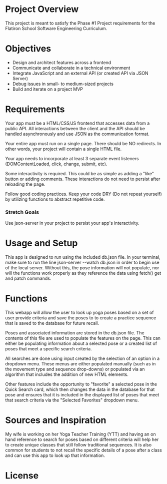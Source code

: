 # Project Overview
This project is meant to satisfy the Phase #1 Project requirements for the Flatiron School Software Engineering Curriculum. 

# Objectives
- Design and architect features across a frontend
- Communicate and collaborate in a technical environment
- Integrate JavaScript and an external API (or created API via JSON Server)
- Debug issues in small- to medium-sized projects
- Build and iterate on a project MVP

# Requirements
Your app must be a HTML/CSS/JS frontend that accesses data from a public API. All interactions between the client and the API should be handled asynchronously and use JSON as the communication format.

Your entire app must run on a single page. There should be NO redirects. In other words, your project will contain a single HTML file.

Your app needs to incorporate at least 3 separate event listeners (DOMContentLoaded, click, change, submit, etc).

Some interactivity is required. This could be as simple as adding a "like" button or adding comments. These interactions do not need to persist after reloading the page.

Follow good coding practices. Keep your code DRY (Do not repeat yourself) by utilizing functions to abstract repetitive code.

### Stretch Goals
Use json-server in your project to persist your app's interactivity.

# Usage and Setup
This app is designed to run using the included db.json file. In your terminal, make sure to run the line json-server --watch db.json in order to begin use of the local server. Without this, the pose information will not populate, nor will the functions work properly as they reference the data using fetch() get and patch commands. 

# Functions
This webapp will allow the user to look up yoga poses based on a set of user provide criteria and save the poses to to create a practice sequence that is saved to the database for future recall.

Poses and associated information are stored in the db.json file. The contents of this file are used to populate the features on the page. This can either be populating information about a selected pose or a created list of poses that meet a specific search criteria. 

All searches are done using input created by the selection of an option in a dropdown menu. These menus are either populated manually (such as in the movement type and sequence drop-downs) or populated via an algorithm that includes the addition of new HTML elements. 

Other features include the opportunity to "favorite" a selected pose in the Quick Search card, which then changes the data in the database for that pose and ensures that it is included in the displayed list of poses that meet that search criteria via the "Selected Favorites" dropdown menu. 

# Sources and Inspiration
My wife is working on her Yoga Teacher Training (YTT) and having an on hand reference to search for poses based on different criteria will help her to create unique classes that still follow traditional sequences. It is also common for students to not recall the specific details of a pose after a class and can use this app to look up that information. 

# License
